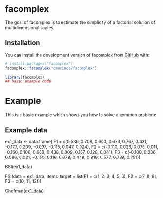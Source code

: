 # facomplex

<!-- badges: start -->

<!-- badges: end -->

The goal of facomplex is to estimate the simplicity of a factorial solution of multidimensional scales.

## Installation

You can install the development version of facomplex from [GitHub](https://github.com/) with:

``` r
# install.packages("facomplex")
facomplex::facomplex("cmerinos/facomplex")

```
``` r
library(facomplex)
## basic example code
```

# Example

This is a basic example which shows you how to solve a common problem:
## Example data
ex1_data <- data.frame(
F1 = c(0.536, 0.708, 0.600, 0.673, 0.767, 0.481, -0.177, 0.209, -0.097, -0.115, 0.047, 0.024),
F2 = c(-0.110, 0.026, 0.076, 0.011, -0.160, 0.106, 0.668, 0.438, 0.809, 0.167, 0.128, 0.041),
F3 = c(-0.100, 0.036, 0.086, 0.021, -0.150, 0.116, 0.678, 0.448, 0.819, 0.577, 0.738, 0.751))

BSI(ex1_data)

FSI(data = ex1_data, 
items_target = list(F1 = c(1, 2, 3, 4, 5, 6),
F2 = c(7, 8, 9),
F3 = c(10, 11, 12)))

Chofman(ex1_data)

